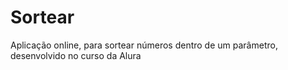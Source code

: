 # Sortear
Aplicação online, para sortear números dentro de um parâmetro, desenvolvido no curso da Alura
